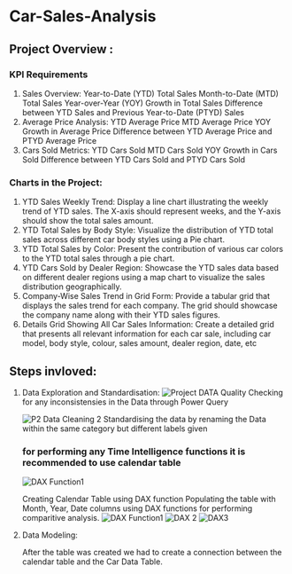# Car-Sales-Analysis

## Project Overview :
### KPI Requirements

1. Sales Overview:
  Year-to-Date (YTD) Total Sales
  Month-to-Date (MTD) Total Sales
  Year-over-Year (YOY) Growth in Total Sales
  Difference between YTD Sales and Previous Year-to-Date (PTYD) Sales
2. Average Price Analysis:
  YTD Average Price
  MTD Average Price
  YOY Growth in Average Price
  Difference between YTD Average Price and PTYD Average Price
3. Cars Sold Metrics:
  YTD Cars Sold
  MTD Cars Sold
  YOY Growth in Cars Sold
  Difference between YTD Cars Sold and PTYD Cars Sold

### Charts in the Project:

1. YTD Sales Weekly Trend: Display a line chart illustrating the weekly trend of YTD sales. The X-axis should represent weeks, and the Y-axis should show the total sales amount.
2. YTD Total Sales by Body Style: Visualize the distribution of YTD total sales across different car body styles using a Pie chart.
3. YTD Total Sales by Color: Present the contribution of various car colors to the YTD total sales through a pie chart.
3. YTD Cars Sold by Dealer Region: Showcase the YTD sales data based on different dealer regions using a map chart to visualize the sales distribution geographically.
5. Company-Wise Sales Trend in Grid Form: Provide a tabular grid that displays the sales trend for each company. The grid should showcase the company name along with their YTD sales figures.
6. Details Grid Showing All Car Sales Information: Create a detailed grid that presents all relevant information for each car sale, including car model, body style, colour, sales amount, dealer region, date, etc

## Steps invloved:
1. Data Exploration and Standardisation:
   ![Project DATA Quality](https://github.com/user-attachments/assets/8fb65e79-256f-4cd9-9185-a5c74ac1049a)
   Checking for any inconsistensies in the Data through Power Query

    ![P2 Data Cleaning 2](https://github.com/user-attachments/assets/872d3b72-fa2d-4ca0-ba9e-97966de93ed3)
   Standardising the data by renaming the Data within the same category but different labels given

   ### for performing any Time Intelligence functions it is recommended to use calendar table

   ![DAX Function1](https://github.com/user-attachments/assets/b5fab81f-f68d-4dfe-aa6b-8eae61fb9804)

   Creating Calendar Table using DAX function
    Populating the table with Month, Year, Date columns using DAX functions for performing comparitive analysis.
    ![DAX Function1](https://github.com/user-attachments/assets/265a0b90-a63a-4942-949e-14ce4e00d10c)
![DAX 2](https://github.com/user-attachments/assets/3ceefa90-8e3e-4226-8c29-729e064d8f2a)
![DAX3](https://github.com/user-attachments/assets/6357b2b4-9af5-4077-9831-7fa47f86bd3f)

3. Data Modeling:
   
   After the table was created we had to create a connection between the calendar table and the Car Data Table.
   
   

   
